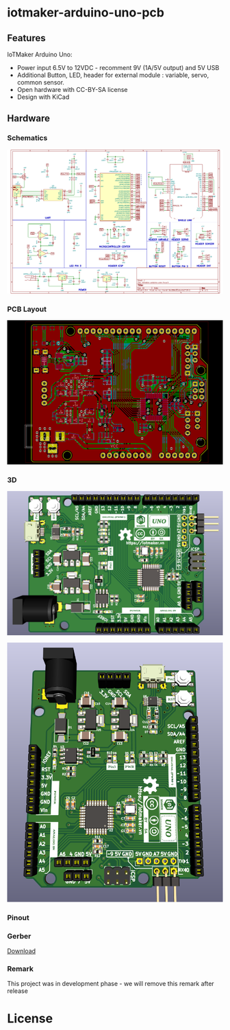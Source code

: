 # iotmaker-arduino-uno-pcb

## Features

IoTMaker Arduino Uno:  
- Power input 6.5V to 12VDC - recomment 9V (1A/5V output) and 5V USB
- Additional Button, LED, header for external module : variable, servo, common sensor.
- Open hardware with CC-BY-SA license
- Design with KiCad

## Hardware

### Schematics

[![IoTMaker Arduino Uno Schematic](assets/iotmaker-arduino-uno-sch.png)](assets/iotmaker-arduino-uno-sch.svg)

### PCB Layout

[![IoTMaker Arduino Uno PCB](assets/iotmaker-arduino-uno-pcb.png)](assets/iotmaker-arduino-uno-pcb.svg)

### 3D

[![IoTMaker Arduino Uno 3D](assets/iotmaker-arduino-uno-3d1.png)](assets/iotmaker-arduino-uno-3d.stl)

[![IoTMaker Arduino Uno 3D](assets/iotmaker-arduino-uno-3d2.png)](assets/iotmaker-arduino-uno-3d.stl)

### Pinout 

### Gerber

[Download](./assets/iotmaker-arduino-uno-68,58x53,34mm.zip)

### Remark

This project was in development phase - we will remove this remark after release

# License


